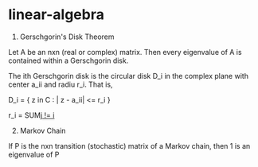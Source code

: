# linear-algebra

1. Gerschgorin's Disk Theorem

Let A be an nxn (real or complex) matrix. Then every eigenvalue of A is contained within a Gerschgorin disk.

The ith Gerschgorin disk is the circular disk D_i in the complex plane with center a_ii and radiu r_i. That is,

D_i = { z in C : | z - a_ii| <= r_i }

r_i = SUM[j != i](|a_ij|)

2. Markov Chain

If P is the nxn transition (stochastic) matrix of a Markov chain, then 1 is an eigenvalue of P

